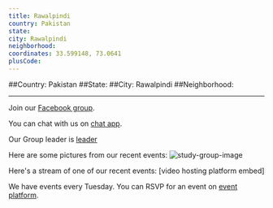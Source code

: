 ```yaml
---
title: Rawalpindi
country: Pakistan
state: 
city: Rawalpindi
neighborhood: 
coordinates: 33.599148, 73.0641
plusCode:
---
```


##Country: Pakistan
##State: 
##City: Rawalpindi
##Neighborhood: 
*****
Join our [Facebook group](https://www.facebook.com/groups/free.code.camp.rawalpindi).

You can chat with us on [chat app]().

Our Group leader is [leader]()

Here are some pictures from our recent events:
![study-group-image]()

Here's a stream of one of our recent events:
[video hosting platform embed]

We have events every Tuesday. You can RSVP for an event on [event platform]().
